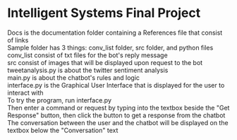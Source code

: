 # Intelligent Systems Final Project

Docs is the documentation folder containing a References file that consist of links<br/>
Sample folder has 3 things: conv_list folder, src folder, and python files<br/>
</t>conv_list consist of txt files for the bot's reply message<br/>
  src consist of images that will be displayed upon request to the bot<br/>
  tweetanalysis.py is about the twitter sentiment analysis<br/>
  main.py is about the chatbot's rules and logic<br/>
  interface.py is the Graphical User Interface that is displayed for the user to interact with<br/>
To try the program, run interface.py<br/>
Then enter a command or request by typing into the textbox beside the "Get Response" button, then click the button to get a response from the chatbot<br/>
The conversation between the user and the chatbot will be displayed on the textbox below the "Conversation" text<br/>
